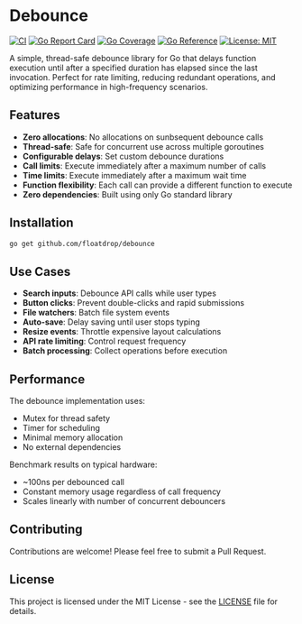 # Debounce

[![CI](https://github.com/floatdrop/debounce/actions/workflows/ci.yaml/badge.svg)](https://github.com/floatdrop/debounce/actions/workflows/ci.yaml)
[![Go Report Card](https://goreportcard.com/badge/github.com/floatdrop/debounce)](https://goreportcard.com/report/github.com/floatdrop/debounce)
[![Go Coverage](https://github.com/floatdrop/debounce/wiki/coverage.svg)](https://raw.githack.com/wiki/floatdrop/debounce/coverage.html)
[![Go Reference](https://pkg.go.dev/badge/github.com/floatdrop/debounce.svg)](https://pkg.go.dev/github.com/floatdrop/debounce)
[![License: MIT](https://img.shields.io/badge/License-MIT-yellow.svg)](https://opensource.org/licenses/MIT)

A simple, thread-safe debounce library for Go that delays function execution until after a specified duration has elapsed since the last invocation. Perfect for rate limiting, reducing redundant operations, and optimizing performance in high-frequency scenarios.

## Features

- **Zero allocations**: No allocations on sunbsequent debounce calls
- **Thread-safe**: Safe for concurrent use across multiple goroutines
- **Configurable delays**: Set custom debounce durations
- **Call limits**: Execute immediately after a maximum number of calls
- **Time limits**: Execute immediately after a maximum wait time
- **Function flexibility**: Each call can provide a different function to execute
- **Zero dependencies**: Built using only Go standard library

## Installation

```bash
go get github.com/floatdrop/debounce
```

## Use Cases

- **Search inputs**: Debounce API calls while user types
- **Button clicks**: Prevent double-clicks and rapid submissions
- **File watchers**: Batch file system events
- **Auto-save**: Delay saving until user stops typing
- **Resize events**: Throttle expensive layout calculations
- **API rate limiting**: Control request frequency
- **Batch processing**: Collect operations before execution

## Performance

The debounce implementation uses:
- Mutex for thread safety
- Timer for scheduling
- Minimal memory allocation
- No external dependencies

Benchmark results on typical hardware:
- ~100ns per debounced call
- Constant memory usage regardless of call frequency
- Scales linearly with number of concurrent debouncers

## Contributing

Contributions are welcome! Please feel free to submit a Pull Request.

## License

This project is licensed under the MIT License - see the [LICENSE](LICENSE) file for details.
